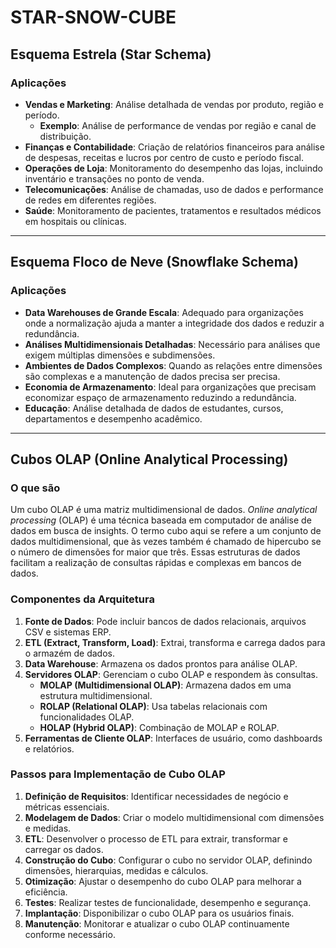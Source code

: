 # STAR-SNOW-CUBE

## Esquema Estrela (Star Schema)

### Aplicações
- **Vendas e Marketing**: Análise detalhada de vendas por produto, região e período.
  - **Exemplo**: Análise de performance de vendas por região e canal de distribuição.
- **Finanças e Contabilidade**: Criação de relatórios financeiros para análise de despesas, receitas e lucros por centro de custo e período fiscal.
- **Operações de Loja**: Monitoramento do desempenho das lojas, incluindo inventário e transações no ponto de venda.
- **Telecomunicações**: Análise de chamadas, uso de dados e performance de redes em diferentes regiões.
- **Saúde**: Monitoramento de pacientes, tratamentos e resultados médicos em hospitais ou clínicas.

---

## Esquema Floco de Neve (Snowflake Schema)

### Aplicações
- **Data Warehouses de Grande Escala**: Adequado para organizações onde a normalização ajuda a manter a integridade dos dados e reduzir a redundância.
- **Análises Multidimensionais Detalhadas**: Necessário para análises que exigem múltiplas dimensões e subdimensões.
- **Ambientes de Dados Complexos**: Quando as relações entre dimensões são complexas e a manutenção de dados precisa ser precisa.
- **Economia de Armazenamento**: Ideal para organizações que precisam economizar espaço de armazenamento reduzindo a redundância.
- **Educação**: Análise detalhada de dados de estudantes, cursos, departamentos e desempenho acadêmico.

---

## Cubos OLAP (Online Analytical Processing)

### O que são
Um cubo OLAP é uma matriz multidimensional de dados. _Online analytical processing_ (OLAP) é uma técnica baseada em computador de análise de dados em busca de insights. O termo cubo aqui se refere a um conjunto de dados multidimensional, que às vezes também é chamado de hipercubo se o número de dimensões for maior que três.
Essas estruturas de dados facilitam a realização de consultas rápidas e complexas em bancos de dados.

### Componentes da Arquitetura
1. **Fonte de Dados**: Pode incluir bancos de dados relacionais, arquivos CSV e sistemas ERP.
2. **ETL (Extract, Transform, Load)**: Extrai, transforma e carrega dados para o armazém de dados.
3. **Data Warehouse**: Armazena os dados prontos para análise OLAP.
4. **Servidores OLAP**: Gerenciam o cubo OLAP e respondem às consultas.
   - **MOLAP (Multidimensional OLAP)**: Armazena dados em uma estrutura multidimensional.
   - **ROLAP (Relational OLAP)**: Usa tabelas relacionais com funcionalidades OLAP.
   - **HOLAP (Hybrid OLAP)**: Combinação de MOLAP e ROLAP.
5. **Ferramentas de Cliente OLAP**: Interfaces de usuário, como dashboards e relatórios.

### Passos para Implementação de Cubo OLAP
1. **Definição de Requisitos**: Identificar necessidades de negócio e métricas essenciais.
2. **Modelagem de Dados**: Criar o modelo multidimensional com dimensões e medidas.
3. **ETL**: Desenvolver o processo de ETL para extrair, transformar e carregar os dados.
4. **Construção do Cubo**: Configurar o cubo no servidor OLAP, definindo dimensões, hierarquias, medidas e cálculos.
5. **Otimização**: Ajustar o desempenho do cubo OLAP para melhorar a eficiência.
6. **Testes**: Realizar testes de funcionalidade, desempenho e segurança.
7. **Implantação**: Disponibilizar o cubo OLAP para os usuários finais.
8. **Manutenção**: Monitorar e atualizar o cubo OLAP continuamente conforme necessário.
